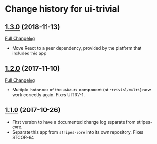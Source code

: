 # Change history for ui-trivial

## [1.3.0](https://github.com/folio-org/ui-trivial/tree/v1.3.0) (2018-11-13)
[Full Changelog](https://github.com/folio-org/ui-trivial/compare/v1.2.0...v1.3.0)

* Move React to a peer dependency, provided by the platform that includes this app.

## [1.2.0](https://github.com/folio-org/ui-trivial/tree/v1.2.0) (2017-11-10)
[Full Changelog](https://github.com/folio-org/ui-trivial/compare/v1.1.0...v1.2.0)

* Multiple instances of the `<About>` component (at `/trivial/multi`) now work correctly again. Fixes UITRV-1.

## [1.1.0](https://github.com/folio-org/ui-trivial/tree/v1.1.0) (2017-10-26)

* First version to have a documented change log separate from stripes-core.
* Separate this app from `stripes-core` into its own repository. Fixes STCOR-94
